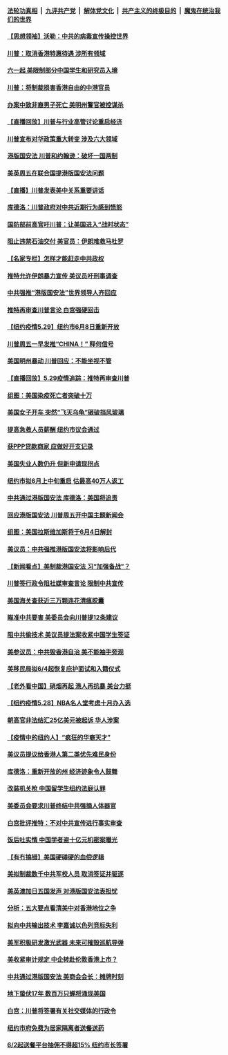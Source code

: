 ####  [法轮功真相](../../../../basic/blob/master/README.md?t=05301201) &nbsp;|&nbsp; [九评共产党](../../../../9ping.md/blob/master/README.md?t=05301201) &nbsp;|&nbsp; [解体党文化](../../../../jtdwh.md/blob/master/README.md?t=05301201)  &nbsp;|&nbsp; [共产主义的终极目的](../../../../gczydzjmd.md/blob/master/README.md?t=05301201) &nbsp;|&nbsp; [魔鬼在统治我们的世界](../../../../mgztzwmdsj.md/blob/master/README.md?t=05301201) 

#### [【思想领袖】沃勒：中共的病毒宣传操控世界](../pages/nsc412/n12070926.md?t=05301201) 

#### [川普：取消香港特惠待遇 涉所有领域](../pages/nsc412/n12147143.md?t=05301201) 

#### [六一起 美限制部分中国学生和研究员入境](../pages/nsc412/n12147285.md?t=05301201) 

#### [川普：将制裁损害香港自由的中港官员](../pages/nsc412/n12147255.md?t=05301201) 

#### [办案中致非裔男子死亡 美明州警官被控谋杀](../pages/nsc412/n12147207.md?t=05301201) 

#### [【直播回放】川普与行业高管讨论重启经济](../pages/nsc412/n12147068.md?t=05301201) 

#### [川普宣布对华政策重大转变 涉及六大领域](../pages/nsc412/n12147002.md?t=05301201) 

#### [港版国安法 川普和约翰逊：破坏一国两制](../pages/nsc412/n12147093.md?t=05301201) 

#### [美英周五在联合国提港版国安法问题](../pages/nsc412/n12146704.md?t=05301201) 

#### [【直播】川普发表美中关系重要讲话](../pages/nsc412/n12146579.md?t=05301201) 

#### [库德洛：川普政府对中共近期行为感到愤怒](../pages/nsc412/n12146911.md?t=05301201) 

#### [国防部前高官吁川普：让美国进入“战时状态”](../pages/nsc412/n12146703.md?t=05301201) 

#### [阻止违禁石油交付 美官员：伊朗难救马杜罗](../pages/nsc412/n12146801.md?t=05301201) 

#### [【名家专栏】怎样才能赶走中共政权](../pages/nsc412/n12144998.md?t=05301201) 

#### [推特允许伊朗暴力宣传 美议员吁刑事调查](../pages/nsc412/n12146767.md?t=05301201) 

#### [中共强推“港版国安法”世界领导人齐回应](../pages/nsc412/n12146598.md?t=05301201) 

#### [推特再审查川普言论 白宫强硬回击](../pages/nsc412/n12146617.md?t=05301201) 

#### [【纽约疫情5.29】纽约市6月8日重新开放](../pages/nsc412/n12146090.md?t=05301201) 

#### [川普周五一早发推“CHINA！” 释何信号](../pages/nsc412/n12146612.md?t=05301201) 

#### [美国明州暴动 川普回应：不能坐视不管](../pages/nsc412/n12146337.md?t=05301201) 

#### [【直播回放】5.29疫情追踪：推特再审查川普](../pages/nsc412/n12146172.md?t=05301201) 

#### [组图：美国染疫死亡者突破十万](../pages/nsc412/n12145676.md?t=05301201) 

#### [美国女子开车 突然“飞天乌龟”砸破挡风玻璃](../pages/nsc412/n12145594.md?t=05301201) 

#### [提高急救人员薪酬  纽约市议会通过](../pages/nsc412/n12145481.md?t=05301201) 

#### [获PPP贷款商家  应做好开支记录](../pages/nsc412/n12145485.md?t=05301201) 

#### [美国失业人数仍升 但新申请现拐点](../pages/nsc412/n12145478.md?t=05301201) 

#### [纽约市拟6月上中旬重启  估最高40万人返工](../pages/nsc412/n12145427.md?t=05301201) 

#### [中共通过港版国安法 库德洛：美国将追责](../pages/nsc412/n12144631.md?t=05301201) 

#### [回应港版国安法 川普周五开中国主题新闻会](../pages/nsc412/n12144528.md?t=05301201) 

#### [组图：美国拉斯维加斯将于6月4日解封](../pages/nsc412/n12142966.md?t=05301201) 

#### [美议员：中共强推港版国安法将影响后代](../pages/nsc412/n12144481.md?t=05301201) 

#### [【新闻看点】美制裁港国安法 习“加强备战”？](../pages/nsc412/n12144168.md?t=05301201) 

#### [川普签行政令阻社媒审查言论 限制中共宣传](../pages/nsc412/n12144588.md?t=05301201) 

#### [美国海关查获近三万颗连花清瘟胶囊](../pages/nsc412/n12144599.md?t=05301201) 

#### [瞄准中共要害 美委员会向川普提12条建议](../pages/nsc412/n12144699.md?t=05301201) 

#### [阻中共偷技术 美议员提法案收紧中国学生签证](../pages/nsc412/n12144572.md?t=05301201) 

#### [美参议员：中共毁香港自治 美不能袖手旁观](../pages/nsc412/n12144562.md?t=05301201) 

#### [美移民局拟6/4起恢复庇护面试和入籍仪式](../pages/nsc412/n12144545.md?t=05301201) 

#### [【老外看中国】硝烟再起 港人再抗暴 美台力挺](../pages/nsc412/n12144587.md?t=05301201) 

#### [【纽约疫情5.28】NBA名人堂考虑十月办入选](../pages/nsc412/n12143328.md?t=05301201) 

#### [朝高官非法结汇25亿美元被起诉 华人涉案](../pages/nsc412/n12144464.md?t=05301201) 

#### [【疫情中的纽约人】“疯狂的华裔天才”](../pages/nsc412/n12144432.md?t=05301201) 

#### [美议员提议给香港人第二类优先难民身份](../pages/nsc412/n12144343.md?t=05301201) 

#### [库德洛：重新开放的州 经济迹象令人鼓舞](../pages/nsc412/n12144342.md?t=05301201) 

#### [改装机关枪 中国留学生纽约法庭认罪](../pages/nsc412/n12142409.md?t=05301201) 

#### [美委员会要求川普终结中共强摘人体器官](../pages/nsc412/n12143975.md?t=05301201) 

#### [白宫批评推特：不对中共宣传进行事实审查](../pages/nsc412/n12143932.md?t=05301201) 

#### [饭后吐实情 中国学者盗十亿元机密案曝光](../pages/nsc412/n12144198.md?t=05301201) 

#### [【有冇搞错】美国硬碰硬的血偿逻辑](../pages/nsc412/n12144160.md?t=05301201) 

#### [美拟制裁数千中共军校人员 取消签证并驱逐](../pages/nsc412/n12143427.md?t=05301201) 

#### [美英澳加日五国发声 对港版国安法表担忧](../pages/nsc412/n12144013.md?t=05301201) 

#### [分析：五大要点看清美中对香港地位之争](../pages/nsc412/n12141690.md?t=05301201) 

#### [拟向中共输出技术 李嘉诚以色列竞标失利](../pages/nsc412/n12143964.md?t=05301201) 

#### [美军积极研发激光武器 未来可摧毁巡航导弹](../pages/nsc412/n12143186.md?t=05301201) 

#### [美收紧审计规定 中企转赴伦敦香港上市？](../pages/nsc412/n12142242.md?t=05301201) 

#### [中共通过港版国安法 美商会会长：摊牌时刻](../pages/nsc412/n12143249.md?t=05301201) 

#### [地下蛰伏17年 数百万只蝉将涌现美国](../pages/nsc412/n12143012.md?t=05301201) 

#### [白宫：川普将签署有关社交媒体的行政令](../pages/nsc412/n12142831.md?t=05301201) 

#### [纽约市府免费为居家隔离者送餐送药](../pages/nsc412/n12142423.md?t=05301201) 

#### [6/2起送餐平台抽佣不得超15%  纽约市长签署](../pages/nsc412/n12142426.md?t=05301201) 


